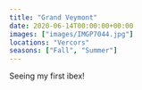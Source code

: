```yaml
---
title: "Grand Veymont"
date: 2020-06-14T00:00:00+00:00
images: ["images/IMGP7044.jpg"]
locations: "Vercors"
seasons: ["Fall", "Summer"]
---
```


Seeing my first ibex!
